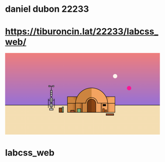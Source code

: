 # daniel dubon 22233
# https://tiburoncin.lat/22233/labcss_web/
![Alt text](image-1.png)
# labcss_web